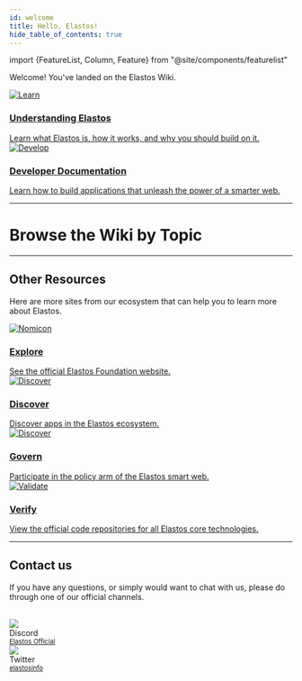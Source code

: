 ```yaml
---
id: welcome
title: Hello, Elastos!
hide_table_of_contents: true
---
```


import {FeatureList, Column, Feature} from "@site/components/featurelist"

Welcome! You've landed on the Elastos Wiki.

<div class="container">
  <div class="row">
    <div class="col col--6">
      <a href="/start/introduction">
        <div class="card">
          <div class="card__image">
            <img src={require("@site/static/docs/assets/welcome-pages/understanding2.png").default} alt="Learn" />
          </div>
          <div class="card__body">
            <h3>Understanding Elastos</h3>
            Learn what Elastos is, how it works, and why you should build on it.
          </div>
        </div>
      </a>
    </div>
    <div class="col col--6">
      <a href="/develop/welcome">
        <div class="card">
          <div class="card__image">
            <img src={require("@site/static/docs/assets/welcome-pages/develop1.png").default} alt="Develop" />
          </div>
          <div class="card__body">
            <h3>Developer Documentation</h3>
              Learn how to build applications that unleash the power of a smarter web.
          </div>
        </div>
      </a>
    </div>
  </div>
</div>

<hr class="subsection" />

<h1 class="text-center big-title" > Browse the Wiki by Topic </h1>

<FeatureList>
  <Column title="Understanding Elastos" size="3">
    <Feature url="/start/introduction" title="What is Elastos?" subtitle="Learn the basics about Elastos" image="elastos-logo.png" />
     <Feature url="/learn/architecture" title="Multichain Architecture" subtitle="Learn about our blockchain stack" image="architecture.png" />
    <Feature url="/learn/dids/intro" title="Sovereign Identities" subtitle="Learn about decentralized identifiers (DIDs)" image="identity.png" />
    <Feature url="/learn/hive/intro" title="Data Vaults" subtitle="Own your data with off-chain storage vault solutions" image="hive.png" />
    <Feature url="/learn/carrier/intro" title="P2P Network" subtitle="Safe network for transmitting data" image="carrier.png" />
    <Feature url="/start/utility" title="Token" subtitle="Learn about the ELA token" image="ela.png" />
    <Feature url="/learn/mainchain/consensus" title="Validators" subtitle="Learn how the network is secured" image="validation.png" />
  </Column>
  <Column title="Developer Documentation" size="3">
    <Feature url="/develop/quickstart" title="Quickstart" subtitle="Spin-up a simple dApp" image="hello.png" />
    <Feature url="/develop/dids/fetch" title="Interact with DIDs" subtitle="Use DIDs for your dApps" image="did-document.png" />
    <Feature url="/develop/contracts/introduction" title="Build a Contract" subtitle="Learn how to write and deploy contracts to the Elastos Smart Chain" image="smartcontract.png" />
    <Feature url="/develop/integrate/frontend" title="Connect a Web Frontend" subtitle="Learn how to build a web dApp" image="frontend.png" />
    <Feature url="/develop/hive/connect" title="Store User Data" subtitle="Learn how to access Hive data vaults using DIDs" image="hive-key.png" />
    <Feature url="/develop/analytics" title="Track your dApp" subtitle="Learn how to monitor the blockchain" image="monitor.png" />
  </Column>
  <Column title="Developer Tools" size="3">
    <Feature url="/sdk/general/connectivity/introduction" title="Connectivity SDK" subtitle="Interact with Elastos using Typescript" image="elastos-api-ts.png" />
    <Feature url="/api/mainchain/cli" title="Mainchain APIs" subtitle="Use the Mainchain CLI or RPC API" image="elastos-cli.png" />
    <Feature url="/api/sidechains/cli" title="Smart Chain APIs" subtitle="Use the ESC CLI or RPC API" image="elastos-rpc.png" />
    <Feature url="/sdk/did/js/getting-started" title="Identity SDKs" subtitle="Work with DIDs using JS, C/C++, Java, or Swift" image="did-sdk.png" />
    <Feature url="/sdk/hive/js/getting-started" title="Hive SDKs" subtitle="Interact with Hive using JS, Java, or Swift" image="hive-sdk.png" />
    <Feature url="/sdk/carrier/js/getting-started" title="Carrier SDKs" subtitle="Interact with Carrier" image="carrier-sdk.png" />
  </Column>
  <Column title="Examples & Tutorials" size="3">
    <Feature url="/develop/relevant-contracts/ft" title="Elastos SmartWeb dApp" subtitle="Combine the power of blockchain, DIDs, Hive, and Carrier to build an unstoppable application" image="web3.png" />
    <Feature url="/tutorials/fts/simple-fts" title="Fungible Tokens" subtitle="Learn how to use and make FT" image="token.png" />
    <Feature url="/tutorials/nfts/simple-nft-minting-example" title="Non-Fungible Tokens" subtitle="Enter the NFT space" image="ticket.png" />
  </Column>
</FeatureList>

---

## Other Resources

Here are more sites from our ecosystem that can help you to learn more about Elastos.

<div class="container">
  <div class="row">
   <div class="col col--6">
      <a href="https://www.elastos.org/">
        <div class="card">
          <div class="card__image">
            <img src={require("@site/static/docs/assets/welcome-pages/elastos-org.png").default} alt="Nomicon" />
          </div>
          <div class="card__body">
            <h3>Explore</h3>
              See the official Elastos Foundation website.
          </div>
        </div>
      </a>
    </div>
    <div class="col col--6">
      <a href="https://elastos.info/ecosystem/">
        <div class="card">
          <div class="card__image">
            <img src={require("@site/static/docs/assets/welcome-pages/elastos-info.png").default} alt="Discover" />
          </div>
          <div class="card__body">
            <h3>Discover</h3>
            Discover apps in the Elastos ecosystem.
          </div>
        </div>
      </a>
    </div>
     <div class="col col--6">
      <a href="https://www.cyberrepublic.org/">
        <div class="card">
          <div class="card__image">
            <img src={require("@site/static/docs/assets/welcome-pages/cyber-republic.png").default} alt="Discover" />
          </div>
          <div class="card__body">
            <h3>Govern</h3>
            Participate in the policy arm of the Elastos smart web.
          </div>
        </div>
      </a>
    </div>
    <div class="col col--6">
      <a href="https://github.com/elastos/">
        <div class="card">
          <div class="card__image">
            <img src={require("@site/static/docs/assets/welcome-pages/github.png").default} alt="Validate" />
          </div>
          <div class="card__body">
            <h3>Verify</h3>
            View the official code repositories for all Elastos core technologies.
          </div>
        </div>
      </a>
    </div>
   
  </div>
</div>

<hr class="subsection" />

## Contact us

If you have any questions, or simply would want to chat with us, please do through one of our official channels.

<br/>

<div class="container">
  <div class="row">
   <div class="col col--2">
      <div class="avatar">
        <img
          class="avatar__photo"
          src={require("@site/static/docs/assets/home/discord.png").default} />
        <div class="avatar__intro">
          <div class="avatar__name">Discord</div>
          <small class="avatar__subtitle"><a href="https://discord.gg/elastos">Elastos Official</a></small>
        </div>
      </div>
    </div>
    <div class="col col--2">
      <div class="avatar">
        <img
          class="avatar__photo"
          src={require("@site/static/docs/assets/home/twitter.png").default} />
        <div class="avatar__intro">
          <div class="avatar__name">Twitter</div>
          <small class="avatar__subtitle"><a href="https://twitter.com/@elastosinfo">elastosinfo</a></small>
        </div>
      </div>
    </div>
  </div>
</div>
